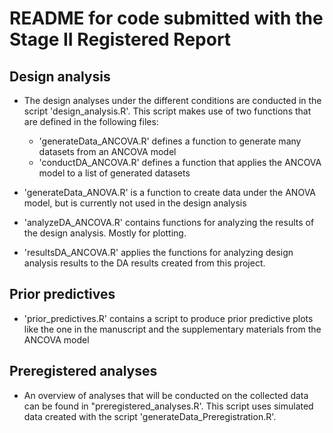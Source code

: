 # README for code submitted with the Stage II Registered Report

## Design analysis
* The design analyses under the different conditions are conducted in the script 'design_analysis.R'. This script makes use of two functions that are defined in the following files:

    * 'generateData_ANCOVA.R' defines a function to generate many datasets from an ANCOVA model
    * 'conductDA_ANCOVA.R' defines a function that applies the ANCOVA model to a list of generated datasets

* 'generateData_ANOVA.R' is a function to create data under the ANOVA model, but is currently not used in the design analysis

* 'analyzeDA_ANCOVA.R' contains functions for analyzing the results of the design analysis. Mostly for plotting.

* 'resultsDA_ANCOVA.R' applies the functions for analyzing design analysis results to the DA results created from this project.

## Prior predictives
* 'prior_predictives.R' contains a script to produce prior predictive plots like the one in the manuscript and the supplementary materials from the ANCOVA model

## Preregistered analyses
* An overview of analyses that will be conducted on the collected data can be found in "preregistered_analyses.R'. This script uses simulated data created with the script 'generateData_Preregistration.R'.